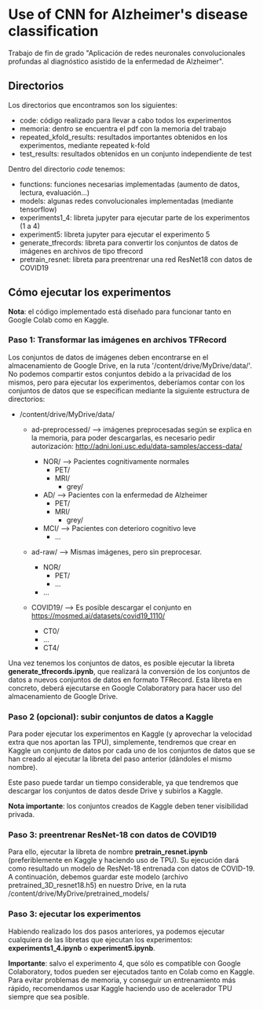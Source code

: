 # Use of CNN for Alzheimer's disease classification

Trabajo de fin de grado "Aplicación de redes neuronales convolucionales profundas al diagnóstico asistido de la enfermedad de Alzheimer".

## Directorios

Los directorios que encontramos son los siguientes:
- code: código realizado para llevar a cabo todos los experimentos
- memoria: dentro se encuentra el pdf con la memoria del trabajo
- repeated_kfold_results: resultados importantes obtenidos en los experimentos, mediante repeated k-fold
- test_results: resultados obtenidos en un conjunto independiente de test

Dentro del directorio *code* tenemos:
- functions: funciones necesarias implementadas (aumento de datos, lectura, evaluación...)
- models: algunas redes convolucionales implementadas (mediante tensorflow)
- experiments1_4: libreta jupyter para ejecutar parte de los experimentos (1 a 4)
- experiment5: libreta jupyter para ejecutar el experimento 5
- generate_tfrecords: libreta para convertir los conjuntos de datos de imágenes en archivos de tipo tfrecord
- pretrain_resnet: libreta para preentrenar una red ResNet18 con datos de COVID19

## Cómo ejecutar los experimentos

**Nota**: el código implementado está diseñado para funcionar tanto en Google Colab como en Kaggle.

### Paso 1: Transformar las imágenes en archivos TFRecord

Los conjuntos de datos de imágenes deben encontrarse en el almacenamiento de Google Drive, en la ruta '/content/drive/MyDrive/data/'. No podemos compartir estos conjuntos debido a la privacidad de los mismos, pero para ejecutar los experimentos, deberíamos contar con los conjuntos de datos que se especifican mediante la siguiente estructura de directorios:

- /content/drive/MyDrive/data/
  - ad-preprocessed/ --> imágenes preprocesadas según se explica en la memoria, para poder descargarlas, es necesario pedir autorización: http://adni.loni.usc.edu/data-samples/access-data/
    - NOR/ --> Pacientes cognitivamente normales
      - PET/
      - MRI/
        - grey/
    - AD/ --> Pacientes con la enfermedad de Alzheimer
      - PET/
      - MRI/
        - grey/
    - MCI/ --> Pacientes con deterioro cognitivo leve
      - ...
  - ad-raw/ --> Mismas imágenes, pero sin preprocesar. 
    - NOR/
      - PET/
      - ...
    - ...

  - COVID19/ --> Es posible descargar el conjunto en https://mosmed.ai/datasets/covid19_1110/
    - CT0/
    - ...
    - CT4/

Una vez tenemos los conjuntos de datos, es posible ejecutar la libreta **generate_tfrecords.ipynb**, que realizará la conversión de los conjuntos de datos a nuevos conjuntos de datos en formato TFRecord. Esta libreta en concreto, deberá ejecutarse en Google Colaboratory para hacer uso del almacenamiento de Google Drive.

### Paso 2 (opcional): subir conjuntos de datos a Kaggle

Para poder ejecutar los experimentos en Kaggle (y aprovechar la velocidad extra que nos aportan las TPU), simplemente, tendremos que crear en Kaggle un conjunto de datos por cada uno de los conjuntos de datos que se han creado al ejecutar la libreta del paso anterior (dándoles el mismo nombre).

Este paso puede tardar un tiempo considerable, ya que tendremos que descargar los conjuntos de datos desde Drive y subirlos a Kaggle.

**Nota importante**: los conjuntos creados de Kaggle deben tener visibilidad privada.


### Paso 3: preentrenar ResNet-18 con datos de COVID19

Para ello, ejecutar la libreta de nombre **pretrain_resnet.ipynb** (preferiblemente en Kaggle y haciendo uso de TPU). Su ejecución dará como resultado un modelo de ResNet-18 entrenada con datos de COVID-19. A continuación, debemos guardar este modelo (archivo pretrained_3D_resnet18.h5) en nuestro Drive, en la ruta /content/drive/MyDrive/pretrained_models/

### Paso 3: ejecutar los experimentos

Habiendo realizado los dos pasos anteriores, ya podemos ejecutar cualquiera de las libretas que ejecutan los experimentos: **experiments1_4.ipynb** o **experiment5.ipynb**.

**Importante**: salvo el experimento 4, que sólo es compatible con Google Colaboratory, todos pueden ser ejecutados tanto en Colab como en Kaggle. Para evitar problemas de memoria, y conseguir un entrenamiento más rápido, recomendamos usar Kaggle haciendo uso de acelerador TPU siempre que sea posible.
